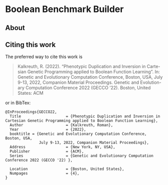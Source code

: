 # Boolean Benchmark Builder 

## About 

## Citing this work

The preferred way to cite this work is

> Kalkreuth, R. (2022). “Phenotypic Duplication and Inversion in Carte-
> sian Genetic Programming applied to Boolean Function Learning”. In:
> Genetic and Evolutionary Computation Conference, Boston, USA, July
> 9-13, 2022, Companion Material Proceedings. Genetic and Evolution-
> ary Computation Conference 2022 (GECCO ’22). Boston, United States:
> ACM

or in BibTex:


```
@InProceedings{GECCO22,
  Title                    = {Phenotypic Duplication and Inversion in Cartesian Genetic Programming applied to Boolean Function Learning},
  Author                   = {Kalkreuth, Roman},
  Year                     = {2022},
  booktitle = {Genetic and Evolutionary Computation Conference, Boston, USA,
               July 9-13, 2022, Companion Material Proceedings},
  Address                  = {New York, NY, USA},
  Publisher                = {ACM},
  Series                   = {Genetic and Evolutionary Computation Conference 2022 (GECCO '22) },

  Location                 = {Boston, United States},
  Numpages                 = {4},
}

```
